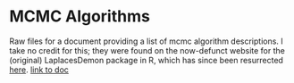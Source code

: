 # MCMC Algorithms

Raw files for a document providing a list of mcmc algorithm descriptions. I take no credit for this; they were found on the now-defunct website for the (original) LaplacesDemon package in R, which has since been resurrected [here](https://github.com/LaplacesDemonR/LaplacesDemon). [link to doc](https://m-clark.github.io/docs/ld_mcmc/) 
